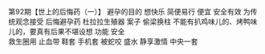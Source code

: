 第92期【世上的后悔药（一）】
避孕的目的
想快乐
	简便易行
	便宜
	安全有效
	为传统观念接受
	后悔避孕药
杜拉拉生殖器
案子 偷梁换柱
不能有扒鸡味儿的、烤鸭味儿的，要真有后果不堪设想
功能 安全	
救生圈用
止血带
鞋套
手机套
被蛇咬
盛水
	静享激情 中央一套
	